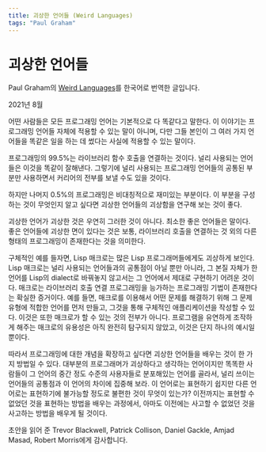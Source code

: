 ```yaml
---
title: 괴상한 언어들 (Weird Languages)
tags: "Paul Graham"
---
```


# 괴상한 언어들
Paul Graham의 [Weird Languages](http://www.paulgraham.com/weird.html)를 한국어로 번역한 글입니다.

2021년 8월

어떤 사람들은 모든 프로그래밍 언어는 기본적으로 다 똑같다고 말한다. 이 이야기는 프로그래밍 언어들 자체에 적용할 수 있는 말이 아니며, 다만 그들 본인이 그 여러 가지 언어들을 똑같은 일을 하는 데 썼다는 사실에 적용할 수 있는 말이다.

프로그래밍의 99.5%는 라이브러리 함수 호출을 연결하는 것이다. 널리 사용되는 언어들은 이것을 똑같이 잘해낸다. 그렇기에 널리 사용되는 프로그래밍 언어들의 공통된 부분만 사용하면서 커리어의 전부를 보낼 수도 있을 것이다.

하지만 나머지 0.5%의 프로그래밍은 비대칭적으로 재미있는 부분이다. 이 부분을 구성하는 것이 무엇인지 알고 싶다면 괴상한 언어들의 괴상함을 연구해 보는 것이 좋다.

괴상한 언어가 괴상한 것은 우연히 그러한 것이 아니다. 최소한 좋은 언어들은 말이다. 좋은 언어들에 괴상한 면이 있다는 것은 보통, 라이브러리 호출을 연결하는 것 외의 다른 형태의 프로그래밍이 존재한다는 것을 의미한다.

구체적인 예를 들자면, Lisp 매크로는 많은 Lisp 프로그래머들에게도 괴상하게 보인다. Lisp 매크로는 널리 사용되는 언어들과의 공통점이 아닐 뿐만 아니라, 그 본질 자체가 한 언어를 Lisp의 dialect로 바꿔놓지 않고서는 그 언어에서 제대로 구현하기 어려운 것이다. 매크로는 라이브러리 호출 연결 프로그래밍을 능가하는 프로그래밍 기법이 존재한다는 확실한 증거이다. 예를 들면, 매크로를 이용해서 어떤 문제를 해결하기 위해 그 문제 유형에 적합한 언어를 먼저 만들고, 그것을 통해 구체적인 애플리케이션을 작성할 수 있다. 이것은 또한 매크로가 할 수 있는 것의 전부가 아니다. 프로그램을 유연하게 조작하게 해주는 매크로의 유용성은 아직 완전히 탐구되지 않았고, 이것은 단지 하나의 예시일 뿐이다.

따라서 프로그래밍에 대한 개념을 확장하고 싶다면 괴상한 언어들을 배우는 것이 한 가지 방법일 수 있다. 대부분의 프로그래머가 괴상하다고 생각하는 언어이지만 똑똑한 사람들이 그 언어의 중간 정도 수준의 사용자들로 분포해있는 언어를 골라서, 널리 쓰이는 언어들의 공통점과 이 언어의 차이에 집중해 보라. 이 언어로는 표현하기 쉽지만 다른 언어로는 표현하기에 불가능할 정도로 불편한 것이 무엇이 있는가? 이전까지는 표현할 수 없었던 것을 표현하는 방법을 배우는 과정에서, 아마도 이전에는 사고할 수 없었던 것을 사고하는 방법을 배우게 될 것이다.

초안을 읽어 준 Trevor Blackwell, Patrick Collison, Daniel Gackle, Amjad Masad, Robert Morris에게 감사합니다.
